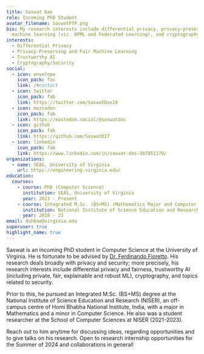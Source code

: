 ```yaml
---
title: Saswat Das
role: Incoming PhD Student
avatar_filename: SaswatPfP.png
bio: My research interests include differential privacy, privacy-preserving
  machine learning (viz. DPML and Federated Learning), and cryptography.
interests:
  - Differential Privacy
  - Privacy-Preserving and Fair Machine Learning
  - Trustworthy AI
  - Cryptography/Security
social:
  - icon: envelope
    icon_pack: fas
    link: /#contact
  - icon: twitter
    icon_pack: fab
    link: https://twitter.com/SaswatDas19
  - icon: mastodon
    icon_pack: fab
    link: https://mastodon.social/@saswatdas
  - icon: github
    icon_pack: fab
    link: https://github.com/SaswatD27
  - icon: linkedin
    icon_pack: fab
    link: https://www.linkedin.com/in/saswat-das-3b7051179/
organizations:
  - name: SEAS, University of Virginia
    url: https://engineering.virginia.edu/
education:
  courses:
    - course: PhD (Computer Science)
      institution: SEAS, University of Virginia
      year: 2023 - Present
    - course: Integrated M.Sc. (BS+MS) (Mathematics Major and Computer Science Minor)
      institution: National Institute of Science Education and Research, HBNI
      year: 2018 - 23
email: duh6ae@virginia.edu
superuser: true
highlight_name: true
---
```

Saswat is an incoming PhD student in Computer Science at the University of Virginia. He is fortunate to be advised by [Dr. Ferdinando Fioretto](https://nandofioretto.github.io). His research deals broadly with privacy and security; more precisely, his research interests include differential privacy and fairness, trustworthy AI (including private, fair, explainable and robust ML), cryptography, and topics related to security. 

Prior to this, he pursued an Integrated M.Sc. (BS+MS) degree at the National Institute of Science Education and Research (NISER), an off-campus centre of Homi Bhabha National Institute, India, with a major in Mathematics and a minor in Computer Science. He also was a student researcher at the School of Computer Sciences at NISER (2021-2023).

Reach out to him anytime for discussing ideas, regarding opportunities and to give talks on his research. Open to research internship opportunities for the Summer of 2024 and collaborations in general! 

<!--- {{< icon name="download" pack="fas" >}} Download his {{< staticref "/uploads/CV%20-%20Saswat%20Das.pdf" "newtab" >}}CV{{< /staticref >}}. -->
